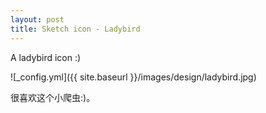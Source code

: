 ```yaml
---
layout: post
title: Sketch icon - Ladybird
---
```


A ladybird icon :)

![_config.yml]({{ site.baseurl }}/images/design/ladybird.jpg)

很喜欢这个小爬虫:)。